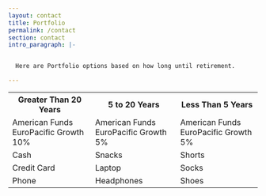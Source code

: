 ```yaml
---
layout: contact
title: Portfolio
permalink: /contact
section: contact
intro_paragraph: |-


  Here are Portfolio options based on how long until retirement.

---
```


<table>
<tr>
  <th> Greater Than 20 Years </th>
  <th> 5 to 20 Years </th>
  <th> Less Than 5 Years </th>
</tr>

<tr>
  <td> American Funds EuroPacific Growth 10% </td>
  <td> American Funds EuroPacific Growth 5% </td>
  <td> American Funds EuroPacific Growth 5% </td>
</tr>

<tr>
  <td> Cash </td>
  <td> Snacks </td>
  <td> Shorts </td>
</tr>

<tr>
  <td> Credit Card </td>
  <td> Laptop </td>
  <td> Socks </td>
</tr>

<tr>
  <td> Phone </td>
  <td> Headphones </td>
  <td> Shoes </td>
</tr>
</table>
